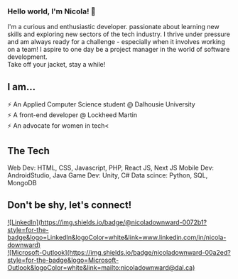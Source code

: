 ### Hello world, I'm Nicola! 👋
I'm a curious and enthusiastic developer. passionate about learning new skills and exploring new sectors of the tech industry. I thrive under pressure and am always ready for a challenge - especially when it involves working on a team! I aspire to one day be a project manager in the world of software development.
<br>
Take off your jacket, stay a while!
<br>
## I am...
⚡ An Applied Computer Science student @ Dalhousie University<br>
⚡ A front-end developer @ Lockheed Martin<br>
⚡ An advocate for women in tech<<br>

## The Tech
Web Dev: HTML, CSS, Javascript, PHP, React JS, Next JS
Mobile Dev: AndroidStudio, Java
Game Dev: Unity, C#
Data scince: Python, SQL, MongoDB
<br>

## Don't be shy, let's connect!
<a href="www.linkedin.com/in/nicola-downward">
  ![LinkedIn](https://img.shields.io/badge/@nicoladownward-0072b1?style=for-the-badge&logo=LinkedIn&logoColor=white&link=www.linkedin.com/in/nicola-downward)
</a>
<br>
<a href="mailto:nicoladownward@dal.ca">
  ![Microsoft-Outlook](https://img.shields.io/badge/nicoladownward-00a2ed?style=for-the-badge&logo=Microsoft-Outlook&logoColor=white&link=mailto:nicoladownward@dal.ca)
</a>

<!-- 
**ndownward/ndownward** is a ✨ _special_ ✨ repository because its `README.md` (this file) appears on your GitHub profile.

Here are some ideas to get you started:

- 🔭 I’m currently working on ...
- 🌱 I’m currently learning ...
- 👯 I’m looking to collaborate on ...
- 🤔 I’m looking for help with ...
- 💬 Ask me about ...
- 📫 How to reach me: ...
- 😄 Pronouns: ...
- ⚡ Fun fact: ...
 -->
